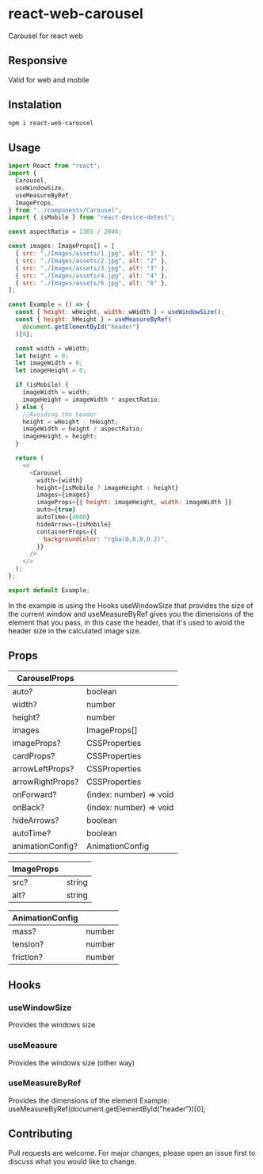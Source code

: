# react-web-carousel
Carousel for react web

## Responsive
Valid for web and mobile

## Instalation
```bash
npm i react-web-carousel
```

## Usage

```javascript
import React from "react";
import {
  Carousel,
  useWindowSize,
  useMeasureByRef,
  ImageProps,
} from "../components/Carousel";
import { isMobile } from "react-device-detect";

const aspectRatio = 1365 / 2048;

const images: ImageProps[] = [
  { src: "./Images/assets/1.jpg", alt: "1" },
  { src: "./Images/assets/2.jpg", alt: "2" },
  { src: "./Images/assets/3.jpg", alt: "3" },
  { src: "./Images/assets/4.jpg", alt: "4" },
  { src: "./Images/assets/6.jpg", alt: "6" },
];

const Example = () => {
  const { height: wHeight, width: wWidth } = useWindowSize();
  const { height: hHeight } = useMeasureByRef(
    document.getElementById("header")
  )[0];

  const width = wWidth;
  let height = 0;
  let imageWidth = 0;
  let imageHeight = 0;

  if (isMobile) {
    imageWidth = width;
    imageHeight = imageWidth * aspectRatio;
  } else {
    //Avoiding the header
    height = wHeight - hHeight;
    imageWidth = height / aspectRatio;
    imageHeight = height;
  }

  return (
    <>
      <Carousel
        width={width}
        height={isMobile ? imageHeight : height}
        images={images}
        imageProps={{ height: imageHeight, width: imageWidth }}
        auto={true}
        autoTime={4000}
        hideArrows={isMobile}
        containerProps={{
          backgroundColor: "rgba(0,0,0,0.2)",
        }}
      />
    </>
  );
};

export default Example;

```

In the example is using the Hooks useWindowSize that provides the size of the current window and useMeasureByRef gives you the dimensions of the element that you pass, in this case the header, that it's used to avoid the header size in the calculated image size.


## Props

| CarouselProps | |
| ------------- | ------------- |
| auto?  | boolean  |
| width?  | number  |
| height?  | number  |
| images  | ImageProps[]  |
| imageProps?  | CSSProperties  |
| cardProps?  | CSSProperties  |
| arrowLeftProps?  | CSSProperties  |
| arrowRightProps?  | CSSProperties  |
| onForward?  | (index: number) => void  |
| onBack?  | (index: number) => void  |
| hideArrows?  | boolean  |
| autoTime?  | boolean  |
| animationConfig?  | AnimationConfig  |

| ImageProps | |
| ------------- | ------------- |
| src?  | string  |
| alt?  | string  |

| AnimationConfig | |
| ------------- | ------------- |
| mass?  | number  |
| tension?  | number  |
| friction?  | number  |


## Hooks

### useWindowSize ###

Provides the windows size

### useMeasure ###

Provides the windows size (other way)

### useMeasureByRef ###

Provides the dimensions of the element
Example: useMeasureByRef(document.getElementById("header"))[0];


## Contributing
Pull requests are welcome. For major changes, please open an issue first to discuss what you would like to change.

